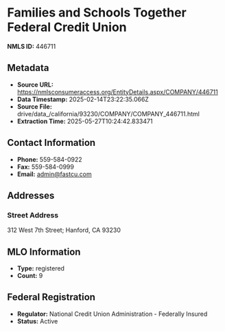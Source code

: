 # Families and Schools Together Federal Credit Union

**NMLS ID:** 446711

## Metadata
- **Source URL:** https://nmlsconsumeraccess.org/EntityDetails.aspx/COMPANY/446711
- **Data Timestamp:** 2025-02-14T23:22:35.066Z
- **Source File:** drive/data_/california/93230/COMPANY/COMPANY_446711.html
- **Extraction Time:** 2025-05-27T10:24:42.833471

## Contact Information
- **Phone:** 559-584-0922
- **Fax:** 559-584-0999
- **Email:** admin@fastcu.com

## Addresses
### Street Address
312 West 7th Street; Hanford, CA 93230

## MLO Information
- **Type:** registered
- **Count:** 9

## Federal Registration
- **Regulator:** National Credit Union Administration - Federally Insured
- **Status:** Active
